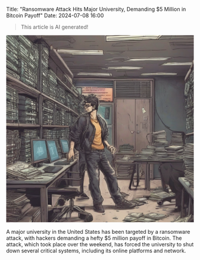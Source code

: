 Title: "Ransomware Attack Hits Major University, Demanding $5 Million in Bitcoin Payoff"
Date: 2024-07-08 16:00

> This article is AI generated!

![Alt Text](images/2024-07-08-ransomware-attack-hits-major-university-demanding-5-million-in-bitcoin-payoff.png)

A major university in the United States has been targeted by a ransomware attack, with hackers demanding a hefty $5 million payoff in Bitcoin. The attack, which took place over the weekend, has forced the university to shut down several critical systems, including its online platforms and network.